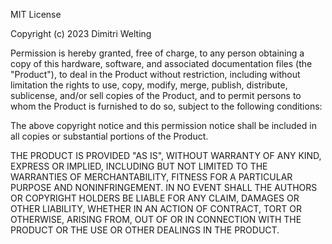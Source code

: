 MIT License

Copyright (c) 2023 Dimitri Welting

Permission is hereby granted, free of charge, to any person obtaining a copy
of this hardware, software, and associated documentation files (the "Product"),
to deal in the Product without restriction, including without limitation the
rights to use, copy, modify, merge, publish, distribute, sublicense, and/or sell 
copies of the Product, and to permit persons to whom the Product is furnished 
to do so, subject to the following conditions:

The above copyright notice and this permission notice shall be included in all 
copies or substantial portions of the Product.

THE PRODUCT IS PROVIDED "AS IS", WITHOUT WARRANTY OF ANY KIND, EXPRESS OR 
IMPLIED, INCLUDING BUT NOT LIMITED TO THE WARRANTIES OF MERCHANTABILITY, 
FITNESS FOR A PARTICULAR PURPOSE AND NONINFRINGEMENT. IN NO EVENT SHALL THE 
AUTHORS OR COPYRIGHT HOLDERS BE LIABLE FOR ANY CLAIM, DAMAGES OR OTHER 
LIABILITY, WHETHER IN AN ACTION OF CONTRACT, TORT OR OTHERWISE, ARISING FROM, 
OUT OF OR IN CONNECTION WITH THE PRODUCT OR THE USE OR OTHER DEALINGS IN THE 
PRODUCT.